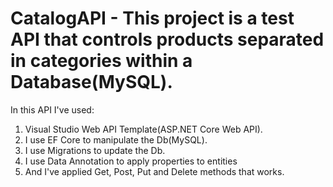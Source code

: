 # CatalogAPI - This project is a test API that controls products separated in categories within a Database(MySQL).
In this API I've used:
  1. Visual Studio Web API Template(ASP.NET Core Web API).
  2. I use EF Core to manipulate the Db(MySQL).
  3. I use Migrations to update the Db.
  4. I use Data Annotation to apply properties to entities
  5. And I've applied Get, Post, Put and Delete methods that works.
